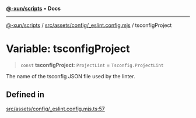 [**@-xun/scripts**](../../../../../README.md) • **Docs**

***

[@-xun/scripts](../../../../../README.md) / [src/assets/config/\_eslint.config.mjs](../README.md) / tsconfigProject

# Variable: tsconfigProject

> `const` **tsconfigProject**: `ProjectLint` = `Tsconfig.ProjectLint`

The name of the tsconfig JSON file used by the linter.

## Defined in

[src/assets/config/\_eslint.config.mjs.ts:57](https://github.com/Xunnamius/xscripts/blob/d89809b1811fb99fb24fbfe0c6960a0e087bcc27/src/assets/config/_eslint.config.mjs.ts#L57)
